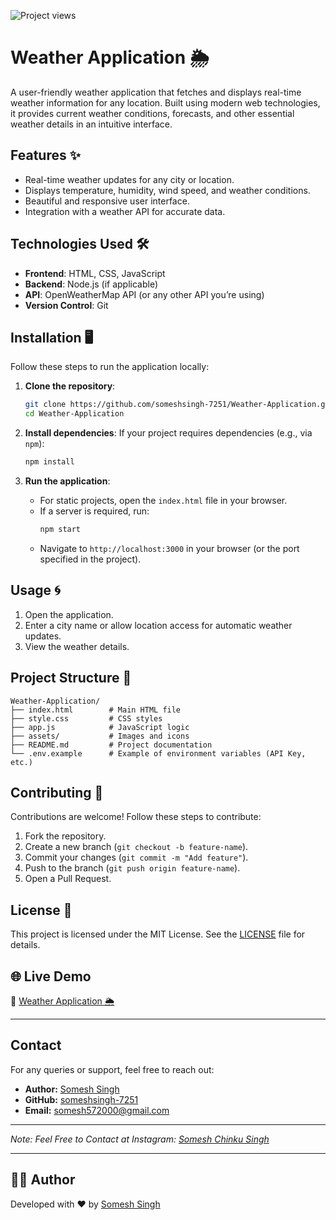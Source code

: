 ![Project views](https://komarev.com/ghpvc/?username=someshsingh-7251)

# Weather Application 🌦️

A user-friendly weather application that fetches and displays real-time weather information for any location. Built using modern web technologies, it provides current weather conditions, forecasts, and other essential weather details in an intuitive interface.

## Features ✨
- Real-time weather updates for any city or location.
- Displays temperature, humidity, wind speed, and weather conditions.
- Beautiful and responsive user interface.
- Integration with a weather API for accurate data.


## Technologies Used 🛠️
- **Frontend**: HTML, CSS, JavaScript
- **Backend**: Node.js (if applicable)
- **API**: OpenWeatherMap API (or any other API you’re using)
- **Version Control**: Git

## Installation 🖥️

Follow these steps to run the application locally:

1. **Clone the repository**:
   ```bash
   git clone https://github.com/someshsingh-7251/Weather-Application.git
   cd Weather-Application
   ```

2. **Install dependencies**:
   If your project requires dependencies (e.g., via `npm`):
   ```bash
   npm install
   ```

3. **Run the application**:
   - For static projects, open the `index.html` file in your browser.
   - If a server is required, run:
     ```bash
     npm start
     ```
   - Navigate to `http://localhost:3000` in your browser (or the port specified in the project).

## Usage 🌀
1. Open the application.
2. Enter a city name or allow location access for automatic weather updates.
3. View the weather details.

## Project Structure 📁
```
Weather-Application/
├── index.html        # Main HTML file
├── style.css         # CSS styles
├── app.js            # JavaScript logic
├── assets/           # Images and icons
├── README.md         # Project documentation
└── .env.example      # Example of environment variables (API Key, etc.)
```

## Contributing 🤝
Contributions are welcome! Follow these steps to contribute:
1. Fork the repository.
2. Create a new branch (`git checkout -b feature-name`).
3. Commit your changes (`git commit -m "Add feature"`).
4. Push to the branch (`git push origin feature-name`).
5. Open a Pull Request.

## License 📜
This project is licensed under the MIT License. See the [LICENSE](LICENSE) file for details.

## 🌐 Live Demo

🔗 [Weather Application 🌦️](https://someshsingh-7251.github.io/Weather-Application/)

---

## Contact

For any queries or support, feel free to reach out:

- **Author:** [Somesh Singh](https://www.linkedin.com/in/somesh-singh-2aa796229/)
- **GitHub:** [someshsingh-7251](https://github.com/someshsingh-7251)
- **Email:** [somesh572000@gmail.com](mailto:somesh572000@gmail.com)

---

*Note: Feel Free to Contact at Instagram: [Somesh Chinku Singh](https://www.instagram.com/officialsomeshchinkusingh?igsh=MW1vdTZwbDdmMTZxbw==)*

---

## 🧑‍💻 Author

Developed with ❤️ by [Somesh Singh](https://www.linkedin.com/in/someshsingh-2aa796229/)
